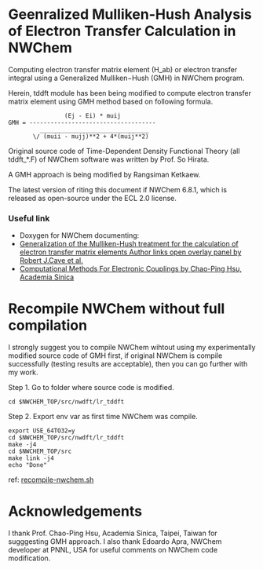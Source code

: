 # Geenralized Mulliken-Hush Analysis of Electron Transfer Calculation in NWChem

Computing electron transfer matrix element (H_ab) or electron transfer integral using a Generalized Mulliken−Hush (GMH) in NWChem program.

Herein, tddft module has been being modified to compute electron transfer matrix element using GMH method based on following formula.

```
                (Ej - Ei) * muij
GMH = ------------------------------------
         _______________________________
       \/ (muii - mujj)**2 + 4*(muij**2)
```

Original source code of Time-Dependent Density Functional Theory (all tddft_\*.F) of NWChem software was written by Prof. So Hirata.

A GMH approach is being modified by Rangsiman Ketkaew.

The latest version of riting this document if NWChem 6.8.1, which is released as open-source under the ECL 2.0 license.

### Useful link
 - Doxygen for NWChem documenting:
 - [Generalization of the Mulliken-Hush treatment for the calculation of electron transfer matrix elements Author links open overlay panel by Robert J.Cave et al.](https://www.sciencedirect.com/science/article/abs/pii/0009261495013105)
 - [Computational Methods For Electronic Couplings by Chao-Ping Hsu, Academia Sinica](http://www.q-chem.com/tutorial/Cherri_Hsu_Electronic_Coupling.pdf)

# Recompile NWChem without full compilation

I strongly suggest you to compile NWChem wihtout using my experimentally modified source code of GMH first, if original NWChem is compile successfully (testing results are acceptable), then you can go further with my work.

Step 1. Go to folder where source code is modified.

```
cd $NWCHEM_TOP/src/nwdft/lr_tddft
```

Step 2. Export env var as first time NWChem was compile.

```
export USE_64TO32=y
cd $NWCHEM_TOP/src/nwdft/lr_tddft
make -j4
cd $NWCHEM_TOP/src
make link -j4
echo "Done"
```

ref: [recompile-nwchem.sh](recompile-nwchem.sh)

# Acknowledgements
I thank Prof. Chao-Ping Hsu, Academia Sinica, Taipei, Taiwan for sugggesting GMH approach. I also thank Edoardo Apra, NWChem developer at PNNL, USA for useful comments on NWChem code modification.



